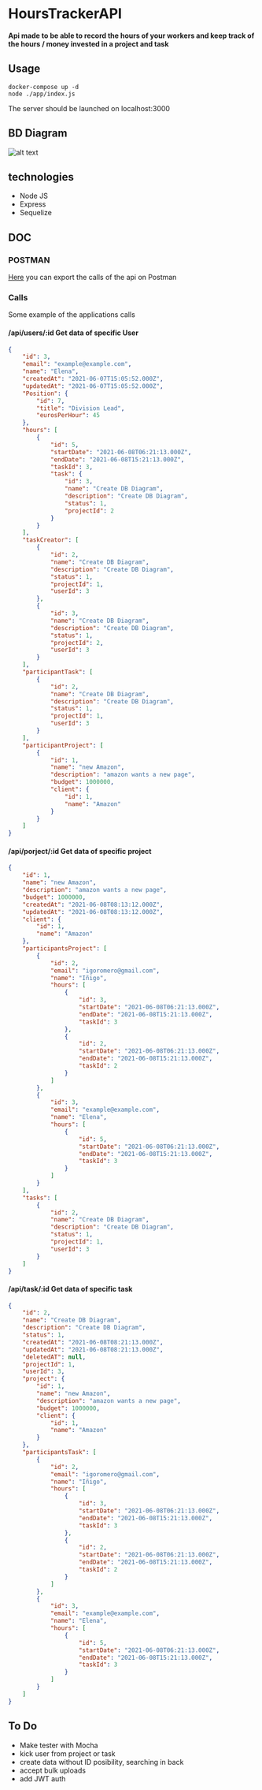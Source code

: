 # HoursTrackerAPI
<b>Api made to be able to record the hours of your workers and keep track of the hours / money invested in a project and task</b>
<br>
## Usage
```shell
docker-compose up -d
node ./app/index.js
```
The server should be launched on localhost:3000

## BD Diagram
![alt text](https://github.com/InigoRomero/HoursTrackerAPI/blob/main/utils/Untitled%20Diagram.png)
## technologies
- Node JS
- Express
- Sequelize
## DOC
### POSTMAN 
[Here](https://github.com/InigoRomero/HoursTrackerAPI/blob/main/utils/HoursTracking.postman_collection.json) you can export the calls of the api on Postman
### Calls
Some example of the applications calls

#### /api/users/:id   Get data of specific User
```json
{
    "id": 3,
    "email": "example@example.com",
    "name": "Elena",
    "createdAt": "2021-06-07T15:05:52.000Z",
    "updatedAt": "2021-06-07T15:05:52.000Z",
    "Position": {
        "id": 7,
        "title": "Division Lead",
        "eurosPerHour": 45
    },
    "hours": [
        {
            "id": 5,
            "startDate": "2021-06-08T06:21:13.000Z",
            "endDate": "2021-06-08T15:21:13.000Z",
            "taskId": 3,
            "task": {
                "id": 3,
                "name": "Create DB Diagram",
                "description": "Create DB Diagram",
                "status": 1,
                "projectId": 2
            }
        }
    ],
    "taskCreator": [
        {
            "id": 2,
            "name": "Create DB Diagram",
            "description": "Create DB Diagram",
            "status": 1,
            "projectId": 1,
            "userId": 3
        },
        {
            "id": 3,
            "name": "Create DB Diagram",
            "description": "Create DB Diagram",
            "status": 1,
            "projectId": 2,
            "userId": 3
        }
    ],
    "participantTask": [
        {
            "id": 2,
            "name": "Create DB Diagram",
            "description": "Create DB Diagram",
            "status": 1,
            "projectId": 1,
            "userId": 3
        }
    ],
    "participantProject": [
        {
            "id": 1,
            "name": "new Amazon",
            "description": "amazon wants a new page",
            "budget": 1000000,
            "client": {
                "id": 1,
                "name": "Amazon"
            }
        }
    ]
}
```
#### /api/porject/:id  Get data of specific project
```json 
{
    "id": 1,
    "name": "new Amazon",
    "description": "amazon wants a new page",
    "budget": 1000000,
    "createdAt": "2021-06-08T08:13:12.000Z",
    "updatedAt": "2021-06-08T08:13:12.000Z",
    "client": {
        "id": 1,
        "name": "Amazon"
    },
    "participantsProject": [
        {
            "id": 2,
            "email": "igoromero@gmail.com",
            "name": "Iñigo",
            "hours": [
                {
                    "id": 3,
                    "startDate": "2021-06-08T06:21:13.000Z",
                    "endDate": "2021-06-08T15:21:13.000Z",
                    "taskId": 3
                },
                {
                    "id": 2,
                    "startDate": "2021-06-08T06:21:13.000Z",
                    "endDate": "2021-06-08T15:21:13.000Z",
                    "taskId": 2
                }
            ]
        },
        {
            "id": 3,
            "email": "example@example.com",
            "name": "Elena",
            "hours": [
                {
                    "id": 5,
                    "startDate": "2021-06-08T06:21:13.000Z",
                    "endDate": "2021-06-08T15:21:13.000Z",
                    "taskId": 3
                }
            ]
        }
    ],
    "tasks": [
        {
            "id": 2,
            "name": "Create DB Diagram",
            "description": "Create DB Diagram",
            "status": 1,
            "projectId": 1,
            "userId": 3
        }
    ]
}
```
#### /api/task/:id  Get data of specific task
```json
{
    "id": 2,
    "name": "Create DB Diagram",
    "description": "Create DB Diagram",
    "status": 1,
    "createdAt": "2021-06-08T08:21:13.000Z",
    "updatedAt": "2021-06-08T08:21:13.000Z",
    "deletedAT": null,
    "projectId": 1,
    "userId": 3,
    "project": {
        "id": 1,
        "name": "new Amazon",
        "description": "amazon wants a new page",
        "budget": 1000000,
        "client": {
            "id": 1,
            "name": "Amazon"
        }
    },
    "participantsTask": [
        {
            "id": 2,
            "email": "igoromero@gmail.com",
            "name": "Iñigo",
            "hours": [
                {
                    "id": 3,
                    "startDate": "2021-06-08T06:21:13.000Z",
                    "endDate": "2021-06-08T15:21:13.000Z",
                    "taskId": 3
                },
                {
                    "id": 2,
                    "startDate": "2021-06-08T06:21:13.000Z",
                    "endDate": "2021-06-08T15:21:13.000Z",
                    "taskId": 2
                }
            ]
        },
        {
            "id": 3,
            "email": "example@example.com",
            "name": "Elena",
            "hours": [
                {
                    "id": 5,
                    "startDate": "2021-06-08T06:21:13.000Z",
                    "endDate": "2021-06-08T15:21:13.000Z",
                    "taskId": 3
                }
            ]
        }
    ]
}
```
## To Do
 - Make tester with Mocha
 - kick user from project or task
 - create data without ID posibility, searching in back
 - accept bulk uploads
 - add JWT auth
